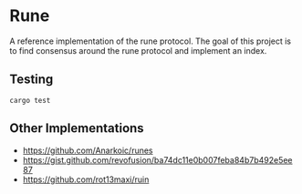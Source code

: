# Rune

A reference implementation of the rune protocol. The goal of this project is to find consensus around the rune protocol and implement an index. 



## Testing

```
cargo test
```

## Other Implementations

- https://github.com/Anarkoic/runes
- https://gist.github.com/revofusion/ba74dc11e0b007feba84b7b492e5ee87
- https://github.com/rot13maxi/ruin
